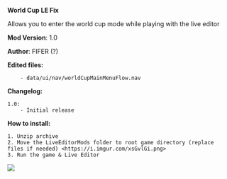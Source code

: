 **World Cup LE Fix**

Allows you to enter the world cup mode while playing with the live editor

**Mod Version**: 1.0

**Author**: FIFER (?)


**Edited files:**
```
    - data/ui/nav/worldCupMainMenuFlow.nav
```

**Changelog:**
```
1.0:
    - Initial release
```

**How to install:**
```
1. Unzip archive
2. Move the LiveEditorMods folder to root game directory (replace files if needed) <https://i.imgur.com/xsGvlGi.png>
3. Run the game & Live Editor

```

![](https://i.imgur.com/7agnhy7.jpeg)

